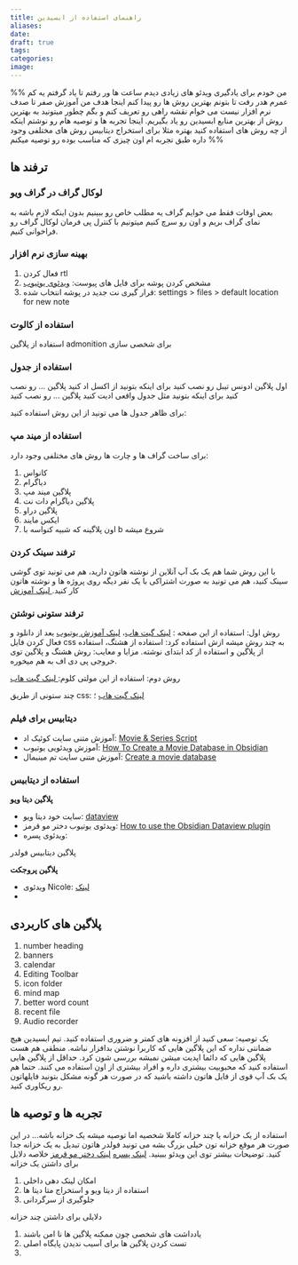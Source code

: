 ```yaml
---
title: راهنمای استفاده از ابسیدین
aliases: 
date: 
draft: true
tags: 
categories: 
image:
---
```



%%
من خودم برای یادگیری ویدئو های زیادی دیدم
ساعت ها ور رفتم تا یاد گرفتم
یه کم عمرم هدر رفت تا بتونم بهترین روش ها رو پیدا کنم
اینجا هدف من آموزش صفر تا صدف نرم افزار نیست
می خوام نقشه راهی رو تعریف کنم و بگم چطور میتونید به بهترین روش از بهترین منابع ابسیدین رو یاد بگیریم. اینجا تجربه ها و توصیه هام رو نوشتم اینکه از چه روش های استفاده کنید بهتره
مثلا برای استخراج دیتابیس روش های مختلفی وجود داره طبق تجربه ام اون چیزی که مناسب بوده رو توصیه میکنم
%%
## ترفند ها
### لوکال گراف در گراف ویو
بعض اوقات فقط می خوایم گراف یه مطلب خاص رو ببینیم بدون اینکه لازم باشه به نمای گراف بریم و اون رو سرچ کنیم میتونیم با کنترل پی فرمان لوکال گراف رو فراخوانی کنیم.
### بهینه سازی نرم افزار
1. فعال کردن rtl
2. مشخص کردن پوشه برای فایل های پیوست: [ویدئوی یوتیوب](https://www.youtube.com/watch?v=qt4g7Djy5AE&t=16s) 
3. قرار گیری نت جدید در پوشه انتخاب شده: settings > files > default location for new note

### استفاده از کالوت
استفاده از پلاگین admonition برای شخصی سازی

### استفاده از جدول
اول پلاگین ادونس تیبل رو نصب کنید
برای اینکه بتونید از اکسل اد کنید پلاگین ... رو نصب کنید
برای اینکه بتونید مثل جدول واقعی ادیت کنید پلاگین ... رو نصب کنید

برای ظاهر جدول ها می تونید از این روش استفاده کنید:

### استفاده از میند مپ
برای ساخت گراف ها و چارت ها روش های مختلفی وجود دارد:
1. کانواس
2. دیاگرام
3. پلاگین میند مپ
4. پلاگین دیاگرام دات نت
5. پلاگین دراو
6. ایکس مایند
7. اون پلاگینه که شبیه کنواسه با b شروع میشه

### ترفند سینک کردن
با این روش شما هم یک بک آپ آنلاین از نوشته هاتون دارید، هم می تونید توی گوشی سینک کنید، هم می تونید به صورت اشتراکی با یک نفر دیگه روی پروژه ها و نوشته هاتون کار کنید.[ لینک آموزش](https://www.youtube.com/watch?v=Fvnaz8eywiI) 


### ترفند ستونی نوشتن
روش اول: استفاده از این صفحه : [لینک گیت هاب](https://github.com/efemkay/obsidian-modular-css-layout)، [لینک آموزش یوتیوب](https://www.youtube.com/watch?v=uSCsWppTFHs)
بعد از دانلود و فعال کردن فایل css به چند روش میشه ازش استفاده کرد: استفاده از هشتگ، استفاده از پلاگین و استفاده از کد ابتدای نوشته.
مزایا و معایب: روش هشتگ و پلاگین توی خروجی پی دی اف به هم میخوره.

روش دوم: استفاده از این مولتی کلوم:[ لینک گیت هاب](https://github.com/ckRobinson/multi-column-markdown)

چند ستونی
از طریق css: [لینک گیت هاب](https://github.com/efemkay/obsidian-modular-css-layout) ؛  



### دیتابیس برای فیلم
- آموزش متنی سایت کوئیک اد: [Movie & Series Script](https://quickadd.obsidian.guide/docs/Examples/Macro_MovieAndSeriesScript)
- آموزش ویدئویی یوتیوب: [How To Create a Movie Database in Obsidian](https://www.youtube.com/watch?v=t-hKCgGhQuk&t=10s)
- آموزش متنی سایت تم مینیمال: [Create a movie database](https://minimal.guide/guides/movie-database)

### استفاده از دیتابیس
**پلاگین دیتا ویو**
- سایت خود دیتا ویو: [dataview](https://blacksmithgu.github.io/obsidian-dataview/)
- ویدئوی یوتیوب دختر مو قرمز: [How to use the Obsidian Dataview plugin](https://www.youtube.com/watch?v=JTObSymEvWA)
- ویدئوی پسره:

پلاگین دیتابیس فولدر

**پلاگین پروجکت**
- ویدئوی Nicole: [لینک](https://www.youtube.com/watch?v=ny8lksaQ5A8&list=PL-1Nqb2waX4VSVgC4iGhl98cte2Y_OsqN&index=40)
- 
## پلاگین های کاربردی
1. number heading
2. banners
3. calendar
4. Editing Toolbar
5. icon folder
6. mind map
7. better word count
8. recent file
9. Audio recorder

یک توصیه: سعی کنید از افزونه های کمتر و ضروری استفاده کنید. تیم ابسیدین هیچ ضمانتی نداره که این پلاگین هایی که کاربرا نوشتن بدافزار نباشه. منطقی هم هست پلاگین هایی که دائما اپدیت میشن نمیشه بررسی شون کرد. حداقل از پلاگین هایی استفاده کنید که محبوبیت بیشتری داره و افراد بیشتری از اون استفاده می کنند. حتما هم یک بک آپ قوی از فایل هاتون داشته باشید که در صورت هر گونه مشکل بتونید فایلهاتون رو ریکاوری کنید.







## تجربه ها و توصیه ها

استفاده از یک خزانه یا چند خزانه
کاملا شخصیه اما توصیه میشه یک خزانه باشه... در این صورت هر موقع خزانه تون خیلی بزرگ بشه می تونید فولدر هاتون تبدیل به یک خزانه جدا کنید. 
توضیحات بیشتر توی این ویدئو ببینید. [لینک پسره](https://youtu.be/-LRI2GhdfaM) [لینک دختر مو قرمز](https://www.youtube.com/watch?v=IV3PHeyCHvc&list=PL-1Nqb2waX4VSVgC4iGhl98cte2Y_OsqN&index=39&t=52s)
خلاصه دلایل برای داشتن یک خزانه
1. امکان لینک دهی داخلی
2. استفاده از دیتا ویو و استخراج متا دیتا ها
3.  جلوگیری از سرگردانی

دلایلی برای داشتن چند خزانه
1. یادداشت های شخصی چون ممکنه پلاگین ها نا امن باشند
2. تست کردن پلاگین ها برای آسیب ندیدن پایگاه اصلی
3. 

